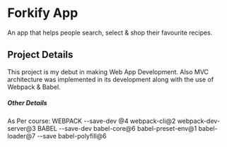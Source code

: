 # Forkify App
An app that helps people search, select & shop their favourite recipes.

## Project Details
This project is my debut in making Web App Development. Also MVC architecture was implemented in its development along with the use of Webpack & Babel.


##### Other Details
As Per course:
WEBPACK
    --save-dev @4 webpack-cli@2 webpack-dev-server@3 
BABEL
    --save-dev babel-core@6 babel-preset-env@1 babel-loader@7
    --save babel-polyfill@6 
